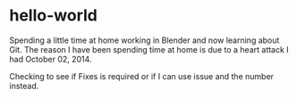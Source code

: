 hello-world
===========

Spending a little time at home working in Blender and now learning about Git. The reason I have been spending time at home is due to a heart attack I had October 02, 2014.

Checking to see if Fixes is required or if I can use issue and the number instead.
